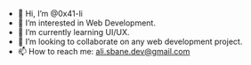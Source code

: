 - 👋 Hi, I’m @0x41-li
- 👀 I’m interested in Web Development.
- 🌱 I’m currently learning UI/UX.
- 💞️ I’m looking to collaborate on any web development project.
- 📫 How to reach me: ali.sbane.dev@gmail.com

<!---
0x41-li/0x41-li is a ✨ special ✨ repository because its `README.md` (this file) appears on your GitHub profile.
You can click the Preview link to take a look at your changes.
--->
